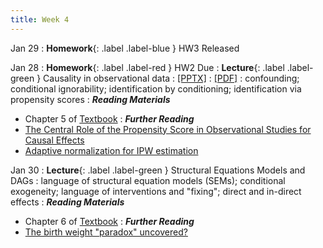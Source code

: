 ```yaml
---
title: Week 4
---
```


Jan 29
: **Homework**{: .label .label-blue } HW3 Released

Jan 28
: **Homework**{: .label .label-red } HW2 Due
: **Lecture**{: .label .label-green } Causality in observational data
  : [[PPTX]](https://github.com/stanford-msande228/winter25/raw/main/assets/presentations/MSANDE228_Lecture7_Causality_in_Observational_Data.pptx)
  : [[PDF]](https://github.com/stanford-msande228/winter25/raw/main/assets/presentations/MSANDE228_Lecture7_Causality_in_Observational_Data.pdf)
: confounding; conditional ignorability; identification by conditioning; identification via propensity scores
: ***Reading Materials***
- Chapter 5 of [Textbook](https://causalml-book.org)
: ***Further Reading***
- [The Central Role of the Propensity Score in Observational Studies for Causal Effects](https://www.jstor.org/stable/2335942#metadata_info_tab_contents)
- [Adaptive normalization for IPW estimation](https://arxiv.org/abs/2106.07695)


Jan 30
: **Lecture**{: .label .label-green } Structural Equations Models and DAGs
: language of structural equation models (SEMs); conditional exogeneity; language of interventions and "fixing"; direct and in-direct effects
: ***Reading Materials***
- Chapter 6 of [Textbook](https://causalml-book.org)
: ***Further Reading***
- [The birth weight "paradox" uncovered?](https://pubmed.ncbi.nlm.nih.gov/16931543/)
